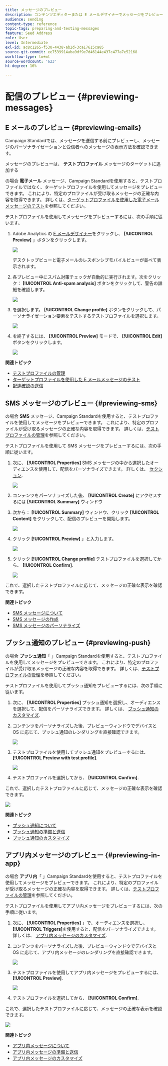 ```yaml
---
title: メッセージのプレビュー
description: コンテンツエディターまたは E メールデザイナーでメッセージをプレビューする方法を説明します。
audience: sending
content-type: reference
topic-tags: preparing-and-testing-messages
feature: Seed Address
role: User
level: Intermediate
exl-id: ac8c1265-f530-4438-ab2d-3ca17615ca85
source-git-commit: ee7539914aba9df9e7d46144e437c477a7e52168
workflow-type: tm+mt
source-wordcount: '623'
ht-degree: 16%

---
```


# 配信のプレビュー {#previewing-messages}

## E メールのプレビュー {#previewing-emails}

Campaign Standardでは、メッセージを送信する前にプレビューし、メッセージのパーソナライゼーションと受信者へのメッセージの表示方法を確認できます。

メッセージのプレビューは、 **テストプロファイル** メッセージのターゲットに追加する

の場合 **電子メール** メッセージ、Campaign Standardを使用すると、テストプロファイルではなく、ターゲットプロファイルを使用してメッセージをプレビューできます。 これにより、特定のプロファイルが受け取るメッセージの正確な内容を取得できます。 詳しくは、[ターゲットプロファイルを使用した電子メールメッセージのテスト](../../sending/using/testing-messages-using-target.md)を参照してください。

テストプロファイルを使用してメッセージをプレビューするには、次の手順に従います。

1. Adobe Analytics の [E メールデザイナー](../../designing/using/designing-content-in-adobe-campaign.md)をクリックし、 **[!UICONTROL Preview]** 」ボタンをクリックします。

   ![](assets/sending_preview.png)

   デスクトップビューと電子メールのレスポンシブモバイルビューが並べて表示されます。

1. 各プレビュー中にスパム対策チェックが自動的に実行されます。次をクリック： **[!UICONTROL Anti-spam analysis]** ボタンをクリックして、警告の詳細を確認します。

   ![](assets/sending_anti-spam_analysis.png)

1. を選択します。 **[!UICONTROL Change profile]** ボタンをクリックして、パーソナライゼーション要素をテストするテストプロファイルを選択します。

   ![](assets/sending_test-profile.png)

1. を終了するには、 **[!UICONTROL Preview]** モードで、 **[!UICONTROL Edit]** ボタンをクリックします。

   ![](assets/sending_preview_edit.png)

**関連トピック**

* [テストプロファイルの管理](../../audiences/using/managing-test-profiles.md)
* [ターゲットプロファイルを使用した E メールメッセージのテスト](../../sending/using/testing-messages-using-target.md)
* [配達確認の送信](../../sending/using/sending-proofs.md)

## SMS メッセージのプレビュー {#previewing-sms}

の場合 **SMS** メッセージ、Campaign Standardを使用すると、テストプロファイルを使用してメッセージをプレビューできます。 これにより、特定のプロファイルが受け取るメッセージの正確な内容を取得できます。 詳しくは、[テストプロファイルの管理](../../audiences/using/managing-test-profiles.md)を参照してください。

テストプロファイルを使用して SMS メッセージをプレビューするには、次の手順に従います。

1. 次に、 **[!UICONTROL Properties]** SMS メッセージの中から選択したオーディエンスを使用して、配信をパーソナライズできます。 詳しくは、 [セクション](../../channels/using/personalizing-sms-messages.md).

   ![](assets/sms_preview.png)

1. コンテンツをパーソナライズした後、 **[!UICONTROL Create]** にアクセスするには **[!UICONTROL Summary]** ウィンドウ

1. 次から： **[!UICONTROL Summary]** ウィンドウ、クリック **[!UICONTROL Content]** をクリックして、配信のプレビューを開始します。

   ![](assets/sms_preview_2.png)

1. クリック **[!UICONTROL Preview]** 」と入力します。

   ![](assets/sms_preview_3.png)

1. クリック **[!UICONTROL Change profile]** テストプロファイルを選択してから、 **[!UICONTROL Confirm]**.

   ![](assets/sms_preview_4.png)

これで、選択したテストプロファイルに応じて、メッセージの正確な表示を確認できます。

**関連トピック**

* [SMS メッセージについて](../../channels/using/about-sms-messages.md)
* [SMS メッセージの作成](../../channels/using/creating-an-sms-message.md)
* [SMS メッセージのパーソナライズ](../../channels/using/personalizing-sms-messages.md)

## プッシュ通知のプレビュー {#previewing-push}

の場合 **プッシュ通知**「 」Campaign Standardを使用すると、テストプロファイルを使用してメッセージをプレビューできます。 これにより、特定のプロファイルが受け取るメッセージの正確な内容を取得できます。 詳しくは、[テストプロファイルの管理](../../audiences/using/managing-test-profiles.md)を参照してください。

テストプロファイルを使用してプッシュ通知をプレビューするには、次の手順に従います。

1. 次に、 **[!UICONTROL Properties]** プッシュ通知を選択し、オーディエンスを選択して、配信をパーソナライズできます。 詳しくは、 [プッシュ通知のカスタマイズ](../../channels/using/customizing-a-push-notification.md).

1. コンテンツをパーソナライズした後、プレビューウィンドウでデバイスと OS に応じて、プッシュ通知のレンダリングを直接確認できます。

   ![](assets/push_preview.png)

1. テストプロファイルを使用してプッシュ通知をプレビューするには、 **[!UICONTROL Preview with test profile]**.

   ![](assets/push_preview_2.png)

1. テストプロファイルを選択してから、 **[!UICONTROL Confirm]**.

これで、選択したテストプロファイルに応じて、メッセージの正確な表示を確認できます。

![](assets/push_preview_3.png)

**関連トピック**

* [プッシュ通知について](../../channels/using/about-push-notifications.md)
* [プッシュ通知の準備と送信](../../channels/using/preparing-and-sending-a-push-notification.md)
* [プッシュ通知のカスタマイズ](../../channels/using/customizing-a-push-notification.md)

## アプリ内メッセージのプレビュー {#previewing-in-app}

の場合 **アプリ内**「 」Campaign Standardを使用すると、テストプロファイルを使用してメッセージをプレビューできます。 これにより、特定のプロファイルが受け取るメッセージの正確な内容を取得できます。 詳しくは、[テストプロファイルの管理](../../audiences/using/managing-test-profiles.md)を参照してください。

テストプロファイルを使用してアプリ内メッセージをプレビューするには、次の手順に従います。

1. 次に、 **[!UICONTROL Properties]** 」で、オーディエンスを選択し、 **[!UICONTROL Triggers]**&#x200B;を使用すると、配信をパーソナライズできます。 詳しくは、 [アプリ内メッセージのカスタマイズ](../../channels/using/customizing-an-in-app-message.md).

1. コンテンツをパーソナライズした後、プレビューウィンドウでデバイスと OS に応じて、アプリ内メッセージのレンダリングを直接確認できます。

   ![](assets/in_app_preview.png)

1. テストプロファイルを使用してアプリ内メッセージをプレビューするには、 **[!UICONTROL Preview]**.

   ![](assets/in_app_preview_2.png)

1. テストプロファイルを選択してから、 **[!UICONTROL Confirm]**.

これで、選択したテストプロファイルに応じて、メッセージの正確な表示を確認できます。

![](assets/in_app_preview_3.png)

**関連トピック**

* [アプリ内メッセージについて](../../channels/using/about-in-app-messaging.md)
* [アプリ内メッセージの準備と送信](../../channels/using/preparing-and-sending-an-in-app-message.md)
* [アプリ内メッセージのカスタマイズ](../../channels/using/customizing-an-in-app-message.md)
